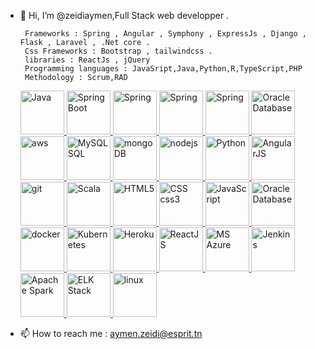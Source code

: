 - 👋 Hi, I’m @zeidiaymen,Full Stack web developper  .



       Frameworks : Spring , Angular , Symphony , ExpressJs , Django , Flask , Laravel , .Net core .
       Css Frameworks : Bootstrap , tailwindcss .
       libraries : ReactJs , jQuery
       Programming languages : JavaSript,Java,Python,R,TypeScript,PHP
       Methodology : Scrum,RAD

  
    <tr>
      <td align="center">
        <a href="https://www.oracle.com/uk/java/">
          <img src="https://upload.wikimedia.org/wikipedia/en/3/30/Java_programming_language_logo.svg" alt="Java" width="70" height="70"/>
        </a>
      </td>
      <td align="center">
        <a href="https://spring.io/projects/spring-boot">
          <img src="https://spring.io/images/projects/spring-boot-7f2e24fb962501672cc91ccd285ed2ba.svg" alt="SpringBoot" width="70" height="70"/>
        </a>
      </td>
      <td align="center">
        <a href="https://spring.io/">
          <img src="https://spring.io/images/projects/spring-framework-640ad1b04f7efa89e0f0f7353e6b5e02.svg?v=2" alt="Spring" width="70" height="70"/>
        </a>
      </td>
      <td align="center">
        <a href="https://www.graalvm.org/">
          <img src="https://www.graalvm.org/resources/img/graalvm.png" alt="Spring" width="70" height="70"/>
        </a>
      </td>
			<td align="center">
        <a href="https://quarkus.io/">
          <img src="https://images.squarespace-cdn.com/content/5c9b21c1e666692d1b33460b/1557409975418-CRFDZ3MOM347RNLL2C33/quarkus-logo-large.jpg?content-type=image%2Fjpeg" alt="Spring" width="70" height="70"/>
        </a>
      </td>
      <td align="center">
        <a href="https://www.oracle.com/uk/database/technologies/">
          <img src="https://pbs.twimg.com/profile_images/1448975437246255105/cc989Pmx_400x400.jpg" alt="Oracle Database" width="70" height="70"/>
        </a>
      </td>
    </tr>
    <tr>
      <td align="center">
        <a href="https://aws.amazon.com/">
          <img src="https://a0.awsstatic.com/libra-css/images/logos/aws_logo_smile_1200x630.png" alt="aws" width="70" height="70"/>
        </a>
      </td>
      <td align="center">
        <a href="">
          <a href="https://www.mysql.com/">
            <img src="https://i1.wp.com/fileserialkey.com/wp-content/uploads/2019/07/2-2.png?fit=300%2C300&ssl=1" alt="MySQL SQL" width="70" height="70"/>
          </a>
        </a>
      </td>
      <td align="center">
        <a href="https://www.mongodb.com/">
          <img src="https://www.jorgehernandezramirez.com/wp-content/uploads/2017/03/mongodb.png" alt="mongoDB" width="70" height="70"/>
        </a>
      </td>
      <td align="center">
        <a href="https://nodejs.org/en/">
          <img src="https://upload.wikimedia.org/wikipedia/commons/d/d9/Node.js_logo.svg" alt="nodejs" width="70" height="70"/>
        </a>
      </td>
      <td align="center">
        <a href="https://www.python.org/">
          <img src="https://upload.wikimedia.org/wikipedia/commons/f/f8/Python_logo_and_wordmark.svg" alt="Python" width="70" height="70"/> 
        </a>
      </td>
      <td align="center">
        <a href="https://angular.io/">
          <img src="https://angular.io/assets/images/logos/angular/angular.svg" alt="AngularJS" width="70" height="70"/>
        </a>
      </td>
    </tr>
    <tr>
      <td align="center">
        <a href="https://github.com/">
          <img src="https://upload.wikimedia.org/wikipedia/commons/9/95/Font_Awesome_5_brands_github.svg" alt="git" width="70" height="70"/>
        </a>
      </td>
      <td align="center">
        <a href="https://www.scala-lang.org/">
          <img src="https://www.scala-lang.org/resources/img/frontpage/scala-spiral.png" alt="Scala" width="70" height="70"/>
        </a>
      </td>
      <td align="center">
        <a href="https://en.wikipedia.org/wiki/HTML5">
          <img src="https://upload.wikimedia.org/wikipedia/commons/6/61/HTML5_logo_and_wordmark.svg" alt="HTML5" width="70" height="70"/>
        </a>
      </td>
      <td align="center">
        <a href="https://en.wikipedia.org/wiki/CSS">
          <img src="https://upload.wikimedia.org/wikipedia/commons/d/d5/CSS3_logo_and_wordmark.svg" alt="CSS css3" width="70" height="70"/>
        </a>
      </td>
      <td align="center">
        <a href="https://en.wikipedia.org/wiki/JavaScript">
          <img src="https://upload.wikimedia.org/wikipedia/commons/thumb/9/99/Unofficial_JavaScript_logo_2.svg/1200px-Unofficial_JavaScript_logo_2.svg.png" alt="JavaScript" width="70" height="70"/>
        </a>
      </td>
      <td align="center">
        <a href="https://cassandra.apache.org/">
          <img src="https://upload.wikimedia.org/wikipedia/commons/thumb/5/5e/Cassandra_logo.svg/1200px-Cassandra_logo.svg.png" alt="Oracle Database" width="70" height="70"/>
        </a>
      </td>
    </tr>
    <tr>
      <td align="center">
        <a href="https://www.docker.com/">
          <img src="https://upload.wikimedia.org/wikipedia/commons/4/4e/Docker_%28container_engine%29_logo.svg" alt="docker" width="70" height="70"/>
        </a>
      </td>
      <td align="center">
        <a href="https://kubernetes.io/">
          <img src="https://upload.wikimedia.org/wikipedia/commons/3/39/Kubernetes_logo_without_workmark.svg" alt="Kubernetes" width="70" height="70"/>
        </a>
      </td>
      <td align="center">
        <a href="https://www.heroku.com/">
          <img src="https://res-3.cloudinary.com/crunchbase-production/image/upload/c_lpad,f_auto,q_auto:eco/v1491420676/cenlvst0fgs8ejx12n8u.png" alt="Heroku" width="70" height="70"/>
        </a>
      </td>
      <td align="center">
        <a href="https://reactjs.org/">
          <img src="https://upload.wikimedia.org/wikipedia/commons/a/a7/React-icon.svg" alt="ReactJS" width="70" height="70"/>
        </a>
      </td>
      <td align="center">
        <a href="https://azure.microsoft.com/en-us/">
          <img src="https://mspoweruser.com/wp-content/uploads/2017/09/azure-1.png" alt="MS Azure" width="70" height="70"/>
        </a>
      </td>
      <td align="center">
        <a href="https://www.jenkins.io/">
          <img src="https://miro.medium.com/max/1600/1*LOFbTP2SxXcFpM_qTsUSuw.png" alt="Jenkins" width="70" height="70"/>
        </a>
      </td>
    </tr>
    <tr>
      <td align="center">
        <a href="https://spark.apache.org/">
          <img src="https://www.onlinebooksreview.com/uploads/blog_images/2017/11/27_file.png" alt="Apache Spark" width="70" height="70"/>
        </a>
      </td>
			<td align="center">
        <a href="https://www.elastic.co/">
          <img src="https://mms.businesswire.com/media/20210107005214/en/712541/5/elastic-logo-V-full_color.jpg" alt="ELK Stack" width="70" height="70"/>
        </a>
      </td>
      <td align="center">
        <a href="https://en.wikipedia.org/wiki/Linux">
          <img src="https://upload.wikimedia.org/wikipedia/commons/3/35/Tux.svg" alt="linux" width="70" height="70"/>
        </a>
      </td>
      <td align="center"></td>
      <td align="center"></td>
      <td align="center"></td>
    </tr>
    <tr>
     
    </tr>
  </tbody>
</table>

       
- 📫 How to reach me : aymen.zeidi@esprit.tn


